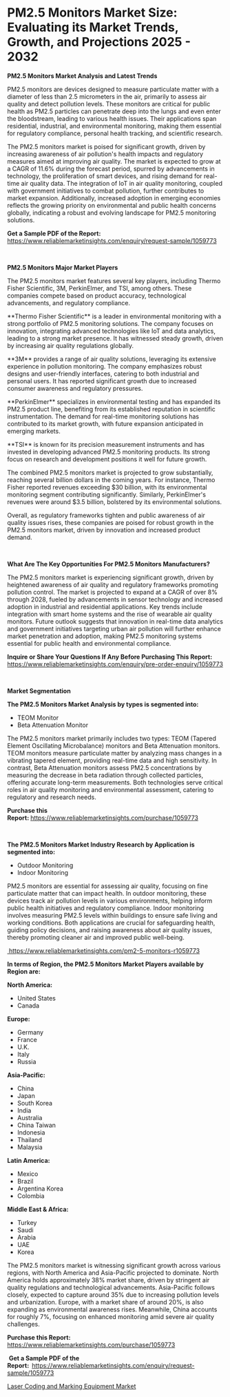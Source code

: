 <p><h1>PM2.5 Monitors Market Size: Evaluating its Market Trends, Growth, and Projections 2025 - 2032</h1></p><p><strong>PM2.5 Monitors Market Analysis and Latest Trends</strong></p>
<p><p>PM2.5 monitors are devices designed to measure particulate matter with a diameter of less than 2.5 micrometers in the air, primarily to assess air quality and detect pollution levels. These monitors are critical for public health as PM2.5 particles can penetrate deep into the lungs and even enter the bloodstream, leading to various health issues. Their applications span residential, industrial, and environmental monitoring, making them essential for regulatory compliance, personal health tracking, and scientific research.</p><p>The PM2.5 monitors market is poised for significant growth, driven by increasing awareness of air pollution's health impacts and regulatory measures aimed at improving air quality. The market is expected to grow at a CAGR of 11.6% during the forecast period, spurred by advancements in technology, the proliferation of smart devices, and rising demand for real-time air quality data. The integration of IoT in air quality monitoring, coupled with government initiatives to combat pollution, further contributes to market expansion. Additionally, increased adoption in emerging economies reflects the growing priority on environmental and public health concerns globally, indicating a robust and evolving landscape for PM2.5 monitoring solutions.</p></p>
<p><strong>Get a Sample PDF of the Report:&nbsp;</strong> <a href="https://www.reliablemarketinsights.com/enquiry/request-sample/1059773?utm_campaign=3011&utm_medium=2&utm_source=Github&utm_content=ia&utm_term=22032025&utm_id=pm25-monitors">https://www.reliablemarketinsights.com/enquiry/request-sample/1059773</a></p>
<p>&nbsp;</p>
<p><strong>PM2.5 Monitors Major Market Players</strong></p>
<p><p>The PM2.5 monitors market features several key players, including Thermo Fisher Scientific, 3M, PerkinElmer, and TSI, among others. These companies compete based on product accuracy, technological advancements, and regulatory compliance.</p><p>**Thermo Fisher Scientific** is a leader in environmental monitoring with a strong portfolio of PM2.5 monitoring solutions. The company focuses on innovation, integrating advanced technologies like IoT and data analytics, leading to a strong market presence. It has witnessed steady growth, driven by increasing air quality regulations globally. </p><p>**3M** provides a range of air quality solutions, leveraging its extensive experience in pollution monitoring. The company emphasizes robust designs and user-friendly interfaces, catering to both industrial and personal users. It has reported significant growth due to increased consumer awareness and regulatory pressures.</p><p>**PerkinElmer** specializes in environmental testing and has expanded its PM2.5 product line, benefiting from its established reputation in scientific instrumentation. The demand for real-time monitoring solutions has contributed to its market growth, with future expansion anticipated in emerging markets.</p><p>**TSI** is known for its precision measurement instruments and has invested in developing advanced PM2.5 monitoring products. Its strong focus on research and development positions it well for future growth.</p><p>The combined PM2.5 monitors market is projected to grow substantially, reaching several billion dollars in the coming years. For instance, Thermo Fisher reported revenues exceeding $30 billion, with its environmental monitoring segment contributing significantly. Similarly, PerkinElmer's revenues were around $3.5 billion, bolstered by its environmental solutions.</p><p>Overall, as regulatory frameworks tighten and public awareness of air quality issues rises, these companies are poised for robust growth in the PM2.5 monitors market, driven by innovation and increased product demand.</p></p>
<p>&nbsp;</p>
<p><strong>What Are The Key Opportunities For PM2.5 Monitors Manufacturers?</strong></p>
<p><p>The PM2.5 monitors market is experiencing significant growth, driven by heightened awareness of air quality and regulatory frameworks promoting pollution control. The market is projected to expand at a CAGR of over 8% through 2028, fueled by advancements in sensor technology and increased adoption in industrial and residential applications. Key trends include integration with smart home systems and the rise of wearable air quality monitors. Future outlook suggests that innovation in real-time data analytics and government initiatives targeting urban air pollution will further enhance market penetration and adoption, making PM2.5 monitoring systems essential for public health and environmental compliance.</p></p>
<p><strong>Inquire or Share Your Questions If Any Before Purchasing This Report:</strong> <a href="https://www.reliablemarketinsights.com/enquiry/pre-order-enquiry/1059773?utm_campaign=3011&utm_medium=2&utm_source=Github&utm_content=ia&utm_term=22032025&utm_id=pm25-monitors">https://www.reliablemarketinsights.com/enquiry/pre-order-enquiry/1059773</a></p>
<p>&nbsp;</p>
<p><strong>Market Segmentation</strong></p>
<p><strong>The PM2.5 Monitors Market Analysis by types is segmented into:</strong></p>
<p><ul><li>TEOM Monitor</li><li>Beta Attenuation Monitor</li></ul></p>
<p><p>The PM2.5 monitors market primarily includes two types: TEOM (Tapered Element Oscillating Microbalance) monitors and Beta Attenuation monitors. TEOM monitors measure particulate matter by analyzing mass changes in a vibrating tapered element, providing real-time data and high sensitivity. In contrast, Beta Attenuation monitors assess PM2.5 concentrations by measuring the decrease in beta radiation through collected particles, offering accurate long-term measurements. Both technologies serve critical roles in air quality monitoring and environmental assessment, catering to regulatory and research needs.</p></p>
<p><strong>Purchase this Report:&nbsp;</strong><a href="https://www.reliablemarketinsights.com/purchase/1059773?utm_campaign=3011&utm_medium=2&utm_source=Github&utm_content=ia&utm_term=22032025&utm_id=pm25-monitors">https://www.reliablemarketinsights.com/purchase/1059773</a></p>
<p>&nbsp;</p>
<p><strong>The PM2.5 Monitors Market Industry Research by Application is segmented into:</strong></p>
<p><ul><li>Outdoor Monitoring</li><li>Indoor Monitoring</li></ul></p>
<p><p>PM2.5 monitors are essential for assessing air quality, focusing on fine particulate matter that can impact health. In outdoor monitoring, these devices track air pollution levels in various environments, helping inform public health initiatives and regulatory compliance. Indoor monitoring involves measuring PM2.5 levels within buildings to ensure safe living and working conditions. Both applications are crucial for safeguarding health, guiding policy decisions, and raising awareness about air quality issues, thereby promoting cleaner air and improved public well-being.</p></p>
<p><a href="https://www.reliablemarketinsights.com/pm2-5-monitors-r1059773?utm_campaign=3011&utm_medium=2&utm_source=Github&utm_content=ia&utm_term=22032025&utm_id=pm25-monitors">&nbsp;https://www.reliablemarketinsights.com/pm2-5-monitors-r1059773</a></p>
<p><strong>In terms of Region, the PM2.5 Monitors Market Players available by Region are:</strong></p>
<p>
    <p> <strong> North America: </strong>
        <ul>
            <li>United States</li>
            <li>Canada</li>
        </ul>
        </p> 
    <p> <strong> Europe: </strong>
        <ul>
            <li>Germany</li>
            <li>France</li>
            <li>U.K.</li>
            <li>Italy</li>
            <li>Russia</li>
        </ul>
        </p> 
    <p> <strong> Asia-Pacific: </strong>
        <ul>
            <li>China</li>
            <li>Japan</li>
            <li>South Korea</li>
            <li>India</li>
            <li>Australia</li>
            <li>China Taiwan</li>
            <li>Indonesia</li>
            <li>Thailand</li>
            <li>Malaysia</li>
        </ul>
        </p> 
    <p> <strong> Latin America: </strong>
        <ul>
            <li>Mexico</li>
            <li>Brazil</li>
            <li>Argentina Korea</li>
            <li>Colombia</li>
        </ul>
        </p> 
    <p> <strong> Middle East & Africa: </strong>
        <ul>
            <li>Turkey</li>
            <li>Saudi</li>
            <li>Arabia</li>
            <li>UAE</li>
            <li>Korea</li>
        </ul>
    </p>
    </p>
<p><p>The PM2.5 monitors market is witnessing significant growth across various regions, with North America and Asia-Pacific projected to dominate. North America holds approximately 38% market share, driven by stringent air quality regulations and technological advancements. Asia-Pacific follows closely, expected to capture around 35% due to increasing pollution levels and urbanization. Europe, with a market share of around 20%, is also expanding as environmental awareness rises. Meanwhile, China accounts for roughly 7%, focusing on enhanced monitoring amid severe air quality challenges.</p></p>
<p><strong>Purchase this Report: </strong><a href="https://www.reliablemarketinsights.com/purchase/1059773?utm_campaign=3011&utm_medium=2&utm_source=Github&utm_content=ia&utm_term=22032025&utm_id=pm25-monitors">https://www.reliablemarketinsights.com/purchase/1059773</a></p>
<p>&nbsp;<strong>Get a Sample PDF of the Report:&nbsp;&nbsp;</strong><a href="https://www.reliablemarketinsights.com/enquiry/request-sample/1059773?utm_campaign=3011&utm_medium=2&utm_source=Github&utm_content=ia&utm_term=22032025&utm_id=pm25-monitors">https://www.reliablemarketinsights.com/enquiry/request-sample/1059773</a></p>
<p><strong></strong></p>
<p><p><a href="https://github.com/chkrselia/Market-Research-Report-List-1/blob/main/laser-coding-and-marking-equipment-market.md?utm_campaign=3011&utm_medium=2&utm_source=Github&utm_content=ia&utm_term=22032025&utm_id=pm25-monitors">Laser Coding and Marking Equipment Market</a></p></p>
